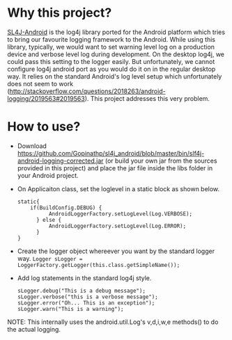 # Why this project?
[SL4J-Android](http://www.slf4j.org/android/ ) is the log4j library ported for the Android platform which tries to bring our favourite logging framework to the Android. While using this library, typically, we would want to set warning level log on a production device and verbose level log during development. On the desktop log4j, we could pass this setting to the logger easily. But unfortunately, we cannot configure log4j android port as you would do it on in the regular desktop way. It relies on the standard Android's log level setup which unfortunately does not seem to work (http://stackoverflow.com/questions/2018263/android-logging/2019563#2019563).
This project addresses this very problem.

# How to use?
* Download https://github.com/Gopinathp/sl4j_android/blob/master/bin/slf4j-android-logging-corrected.jar (or build your own jar from the sources provided in this project) and place the jar file inside the libs folder in your Android project.
* On Applicaiton class, set the loglevel in a static block as shown below.

      static{
          if(BuildConfig.DEBUG) {
            	AndroidLoggerFactory.setLogLevel(Log.VERBOSE);
            } else {
          		AndroidLoggerFactory.setLogLevel(Log.ERROR);
          	}
      }


* Create the logger object whereever you want by the standard logger way.
  `Logger sLogger = LoggerFactory.getLogger(this.class.getSimpleName());`


* Add log statements in the standard log4j style. 

      sLogger.debug("This is a debug message");
      sLogger.verbose("this is a verbose message");
      sLogger.error("Oh... This is an exception");
      sLogger.warn("This is a warning");


NOTE: This internally uses the android.util.Log's v,d,i,w,e methods() to do the actual logging.